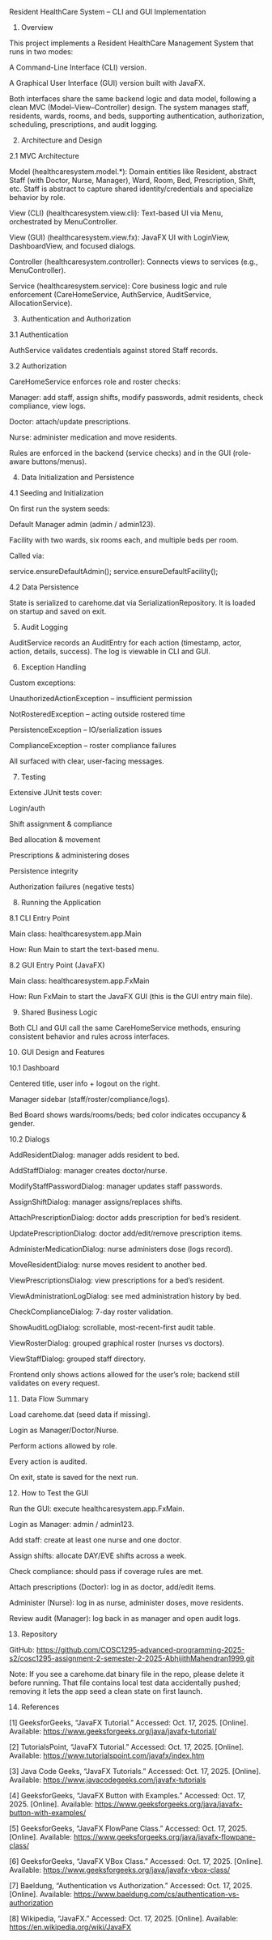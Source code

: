 Resident HealthCare System – CLI and GUI Implementation

1. Overview

This project implements a Resident HealthCare Management System that runs in two modes:

A Command-Line Interface (CLI) version.

A Graphical User Interface (GUI) version built with JavaFX.

Both interfaces share the same backend logic and data model, following a clean MVC (Model–View–Controller) design. The system manages staff, residents, wards, rooms, and beds, supporting authentication, authorization, scheduling, prescriptions, and audit logging.

2. Architecture and Design
   
2.1 MVC Architecture

Model (healthcaresystem.model.*): Domain entities like Resident, abstract Staff (with Doctor, Nurse, Manager), Ward, Room, Bed, Prescription, Shift, etc. Staff is abstract to capture shared identity/credentials and specialize behavior by role.

View (CLI) (healthcaresystem.view.cli): Text-based UI via Menu, orchestrated by MenuController.

View (GUI) (healthcaresystem.view.fx): JavaFX UI with LoginView, DashboardView, and focused dialogs.

Controller (healthcaresystem.controller): Connects views to services (e.g., MenuController).

Service (healthcaresystem.service): Core business logic and rule enforcement (CareHomeService, AuthService, AuditService, AllocationService).

3. Authentication and Authorization
   
3.1 Authentication

AuthService validates credentials against stored Staff records.

3.2 Authorization

CareHomeService enforces role and roster checks:

Manager: add staff, assign shifts, modify passwords, admit residents, check compliance, view logs.

Doctor: attach/update prescriptions.

Nurse: administer medication and move residents.

Rules are enforced in the backend (service checks) and in the GUI (role-aware buttons/menus).

4. Data Initialization and Persistence
   
4.1 Seeding and Initialization

On first run the system seeds:

Default Manager admin (admin / admin123).

Facility with two wards, six rooms each, and multiple beds per room.

Called via:

service.ensureDefaultAdmin();
service.ensureDefaultFacility();

4.2 Data Persistence

State is serialized to carehome.dat via SerializationRepository. It is loaded on startup and saved on exit.

5. Audit Logging

AuditService records an AuditEntry for each action (timestamp, actor, action, details, success). The log is viewable in CLI and GUI.

6. Exception Handling

Custom exceptions:

UnauthorizedActionException – insufficient permission

NotRosteredException – acting outside rostered time

PersistenceException – IO/serialization issues

ComplianceException – roster compliance failures

All surfaced with clear, user-facing messages.

7. Testing

Extensive JUnit tests cover:

Login/auth

Shift assignment & compliance

Bed allocation & movement

Prescriptions & administering doses

Persistence integrity

Authorization failures (negative tests)

8. Running the Application

8.1 CLI Entry Point

Main class: healthcaresystem.app.Main

How: Run Main to start the text-based menu.

8.2 GUI Entry Point (JavaFX)

Main class: healthcaresystem.app.FxMain

How: Run FxMain to start the JavaFX GUI (this is the GUI entry main file).

9. Shared Business Logic

Both CLI and GUI call the same CareHomeService methods, ensuring consistent behavior and rules across interfaces.

10. GUI Design and Features
    
10.1 Dashboard

Centered title, user info + logout on the right.

Manager sidebar (staff/roster/compliance/logs).

Bed Board shows wards/rooms/beds; bed color indicates occupancy & gender.

10.2 Dialogs

AddResidentDialog: manager adds resident to bed.

AddStaffDialog: manager creates doctor/nurse.

ModifyStaffPasswordDialog: manager updates staff passwords.

AssignShiftDialog: manager assigns/replaces shifts.

AttachPrescriptionDialog: doctor adds prescription for bed’s resident.

UpdatePrescriptionDialog: doctor add/edit/remove prescription items.

AdministerMedicationDialog: nurse administers dose (logs record).

MoveResidentDialog: nurse moves resident to another bed.

ViewPrescriptionsDialog: view prescriptions for a bed’s resident.

ViewAdministrationLogDialog: see med administration history by bed.

CheckComplianceDialog: 7-day roster validation.

ShowAuditLogDialog: scrollable, most-recent-first audit table.

ViewRosterDialog: grouped graphical roster (nurses vs doctors).

ViewStaffDialog: grouped staff directory.

Frontend only shows actions allowed for the user’s role; backend still validates on every request.

11. Data Flow Summary

Load carehome.dat (seed data if missing).

Login as Manager/Doctor/Nurse.

Perform actions allowed by role.

Every action is audited.

On exit, state is saved for the next run.

12. How to Test the GUI

Run the GUI: execute healthcaresystem.app.FxMain.

Login as Manager: admin / admin123.

Add staff: create at least one nurse and one doctor.

Assign shifts: allocate DAY/EVE shifts across a week.

Check compliance: should pass if coverage rules are met.

Attach prescriptions (Doctor): log in as doctor, add/edit items.

Administer (Nurse): log in as nurse, administer doses, move residents.

Review audit (Manager): log back in as manager and open audit logs.

13. Repository

GitHub:
https://github.com/COSC1295-advanced-programming-2025-s2/cosc1295-assignment-2-semester-2-2025-AbhijithMahendran1999.git

Note: If you see a carehome.dat binary file in the repo, please delete it before running. That file contains local test data accidentally pushed; removing it lets the app seed a clean state on first launch.

14. References

[1] GeeksforGeeks, “JavaFX Tutorial.” Accessed: Oct. 17, 2025. [Online]. Available: https://www.geeksforgeeks.org/java/javafx-tutorial/

[2] TutorialsPoint, “JavaFX Tutorial.” Accessed: Oct. 17, 2025. [Online]. Available: https://www.tutorialspoint.com/javafx/index.htm

[3] Java Code Geeks, “JavaFX Tutorials.” Accessed: Oct. 17, 2025. [Online]. Available: https://www.javacodegeeks.com/javafx-tutorials

[4] GeeksforGeeks, “JavaFX Button with Examples.” Accessed: Oct. 17, 2025. [Online]. Available: https://www.geeksforgeeks.org/java/javafx-button-with-examples/

[5] GeeksforGeeks, “JavaFX FlowPane Class.” Accessed: Oct. 17, 2025. [Online]. Available: https://www.geeksforgeeks.org/java/javafx-flowpane-class/

[6] GeeksforGeeks, “JavaFX VBox Class.” Accessed: Oct. 17, 2025. [Online]. Available: https://www.geeksforgeeks.org/java/javafx-vbox-class/

[7] Baeldung, “Authentication vs Authorization.” Accessed: Oct. 17, 2025. [Online]. Available: https://www.baeldung.com/cs/authentication-vs-authorization

[8] Wikipedia, “JavaFX.” Accessed: Oct. 17, 2025. [Online]. Available: https://en.wikipedia.org/wiki/JavaFX
